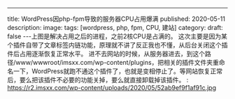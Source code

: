 ﻿---
title: WordPress因php-fpm导致的服务器CPU占用爆满
published: 2020-05-11
description: 
image: 
tags: [wordpress, php, fpm, CPU, 建站]
category: 
draft: false
---上图是解决占用之后的进程，之前2核CPU是占满的。
这次主要是因为某个插件自带了文章标签内链功能，原理就不讲了反正我也不懂，从后台关闭这个插件后占用逐渐恢复正常水平。
进不去网站的时候，从服务器进去，到这个路径/www/wwwroot/imsxx.com/wp-content/plugins，把相关的插件文件夹重命名一下，WordPress就跑不通这个插件了，也就是变相停止了。等网站恢复正常后，要么把该插件不必要的功能关掉，要么就直接卸载掉该插件。
: https://r2.imsxx.com/wp-content/uploads/2020/05/52ab9ef9f1af91c.jpg
